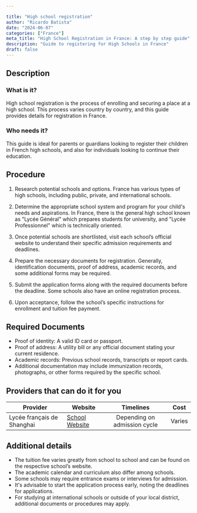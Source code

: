 ```yaml
---

title: "High school registration"
author: "Ricardo Batista"
date: "2024-06-07"
categories: ["France"]
meta_title: "High School Registration in France: A step by step guide"
description: "Guide to registering for High Schools in France"
draft: false
---
```


## Description

### What is it?
High school registration is the process of enrolling and securing a place at a high school. This process varies country by country, and this guide provides details for registration in France. 

### Who needs it?
This guide is ideal for parents or guardians looking to register their children in French high schools, and also for individuals looking to continue their education.

## Procedure

1. Research potential schools and options. France has various types of high schools, including public, private, and international schools.

2. Determine the appropriate school system and program for your child's needs and aspirations. In France, there is the general high school known as "Lycée Général" which prepares students for university, and "Lycée Professionnel" which is technically oriented.

3. Once potential schools are shortlisted, visit each school’s official website to understand their specific admission requirements and deadlines. 

4. Prepare the necessary documents for registration. Generally, identification documents, proof of address, academic records, and some additional forms may be required.

5. Submit the application forms along with the required documents before the deadline. Some schools also have an online registration process.

6. Upon acceptance, follow the school’s specific instructions for enrollment and tuition fee payment.

## Required Documents

- Proof of identity: A valid ID card or passport.
- Proof of address: A utility bill or any official document stating your current residence.
- Academic records: Previous school records, transcripts or report cards.
- Additional documentation may include immunization records, photographs, or other forms required by the specific school.

## Providers that can do it for you

| Provider        |     Website     |     Timelines    |       Cost      |
| --------------- | --------------- |  :-------------: | :-------------: |
| Lycée français de Shanghai      |  [School Website](https://www.lyceeshanghai.com/)       |      Depending on admission cycle      |        Varies       |

## Additional details

- The tuition fee varies greatly from school to school and can be found on the respective school’s website.
- The academic calendar and curriculum also differ among schools.
- Some schools may require entrance exams or interviews for admission.
- It's advisable to start the application process early, noting the deadlines for applications.
- For studying at international schools or outside of your local district, additional documents or procedures may apply.